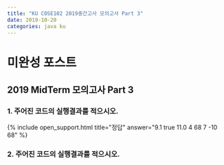 ```yaml
---
title: "KU COSE102 2019중간고사 모의고사 Part 3"
date: 2019-10-20
categories: java ku
---
```


# 미완성 포스트

## 2019 MidTerm 모의고사 Part 3

### 1. 주어진 코드의 실행결과를 적으시오.

<script src="https://gist.github.com/DetegiCE/e54315f2c72609a3596fd33ffbb1382e.js"></script>

{% include open_support.html title="정답" answer="9.1
true
11.0
4
68
7
-10
68" %}

### 2. 주어진 코드의 실행결과를 적으시오.

<script src="https://gist.github.com/DetegiCE/f172c1663c2008cce885fbeb6f1db2a5.js"></script>

